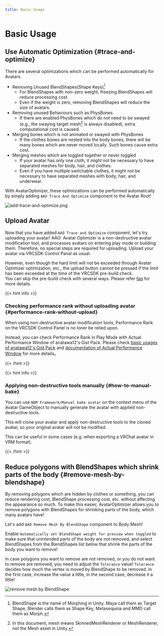 ```yaml
---
title: Basic Usage
---
```


Basic Usage
===

Use Automatic Optimization {#trace-and-optimize}
---

There are several optimizations which can be performed automatically for Avatars.

- Removing Unused BlendShapes(Shape Keys)[^blend-shape]
  - For BlendShapes with non-zero weight, freezing BlendShapes will reduce processing cost.
  - Even if the weight is zero, removing BlendShapes will reduce the size of avatars.
- Removing unused Behaviours such as PhysBones
  - If there are enabled PhysBones which do not need to be swayed (e.g., the swaying target mesh[^mesh] is always disabled), extra computational cost is caused.
- Merging bones which is not animated or swayed with PhysBones
  - If the clothes bones are nested into the body bones, there will be many bones which are never moved locally. Such bones cause extra cost.
- Merging meshes which are toggled together or never toggled
  - If your avatar has only one cloth, it might not be necessary to have separated meshes for body, hair, and clothes.
  - Even if you have multiple switchable clothes, it might not be necessary to have separated meshes with body, hair, and underwear.

With AvatarOptimizer, these optimizations can be performed automatically by simply adding `AAO Trace And Optimize` component to the Avatar Root!

![add-trace-and-optimize.png](add-trace-and-optimize.png)

[^blend-shape]: BlendShape is the name of Morphing in Unity. Maya call them as Target Shape, Blender calls them as Shape Key, Metasequoia and MMD call them as Morph.
[^mesh]: In this document, mesh means SkinnedMeshRenderer or MeshRenderer, not the Mesh asset in Unity.

Upload Avatar
---

Now that you have added `AAO Trace and Optimize` component, let's try uploading your avatar!
AAO: Avatar Optimizer is a non-destructive avatar modification tool, and processes avatars on entering play mode or building them.
Therefore, no special steps are required for uploading.
Upload your avatar via VRCSDK Control Panal as usual.

However, even though the hard limit will not be exceeded through Avatar Optimizer optimization, etc., the upload button cannot be pressed if the limit has been exceeded at the time of the VRCSDK pre-build check.\
You can skip the pre-build check with several ways. Please refer [faq][skip-hard-limit-faq] for more details.

[skip-hard-limit-faq]: ../../faq/#i-cannot-upload-the-avatar-because-of-pre-build-hard-limit-check

[Upload without pre-check]: https://github.com/Sayamame-beans/Upload-without-preCheck?tab=readme-ov-file#upload-without-pre-check

{{< hint info >}}

### Checking performance rank without uploading avatar {#performance-rank-without-upload}

When using non-destructive avatar modification tools, Performance Rank on the VRCSDK Control Panel is no loner be relied upon.

Instead, you can check Performance Rank in Play Mode with Actual Performance Window of anatawa12's Gist Pack.
Please check [basic usages of anatawa12's Gist Pack][gists-basic-usage] and [documentation of Actual Performance Window][Actual Performance Window] for more details。

[gists-basic-usage]: https://vpm.anatawa12.com/gists/ja/docs/basic-usage/
[Actual Performance Window]: https://vpm.anatawa12.com/gists/ja/docs/reference/actual-performance-window/

{{< /hint >}}

{{< hint info >}}

### Applying non-destructive tools manually {#how-to-manual-bake}

You can use `NDM Framework/Manual bake avatar` on the context menu of the Avatar GameObject to manually generate the avatar with applied non-destructive tools.

This will clone your avatar and apply non-destructive tools to the cloned avatar, so your original avatar will not be modified.

This can be useful in some cases (e.g. when exporting a VRChat avatar in VRM format).

{{< /hint >}}

Reduce polygons with BlendShapes which shrink parts of the body {#remove-mesh-by-blendshape}
---

By removing polygons which are hidden by clothes or something, you can reduce rendering cost, BlendShape processing cost, etc. without affecting the appearance so much.
To make this easier, AvatarOptimizer allows you to remove polygons with BlendShapes for shrinking parts of the body, which many avatars have!

Let's add `AAO Remove Mesh By BlendShape` component to Body Mesh!

Enable `Automatically set BlendShape weight for preview when toggled` to make sure that unintended parts of the body are not removed, and
select BlendShapes from the BlendShapes list below that shrink the parts of the body you want to remove!

In case polygons you want to remove are not removed, or you do not want to remove are removed, you need to adjust the `Tolerance` value!
`Tolerance` decides how much the vertex is moved by BlendShape to be removed.
In the first case, increase the value a little, in the second case, decrease it a little!

![remove mesh by BlendShape](./remove-mesh-by-blendshape.png)

<!--
TODO: add advanced usage for tutorial

Merge Meshes to reduce # of Skinned Renderers {#merge-skinned-mesh}
---

You can easily merge Skinned Mesh with Avatar Optimizer!
Merging Skinned Mesh will not allow you to turn them on and off individually, but merging them will reduce rendering cost!

{{< hint info >}}

**Why will we merge Skinned Mesh?**

Merging Skinned Mesh will reduce number of deforming mesh (skinning).
Also, Merging with MergeSkinnedMesh can reduce material slots so we can reduce number of drawing.

{{< /hint >}}

This time, I'll optimize Anon-chan as a simplest case.

![start.png](./start.png)

First, create GameObject for merged mesh.
Right-click avatar GameObject and click `Create Empty` to create new GameObject.
Then, rename to understandable name. In this document, I call it as `Anon_Merged`.

![create-empty.png](./create-empty.png)

Then, Add `AAO Merge Skinned Mesh` component to `Anon_Merged`.

![add-merge-skinned-mesh.png](./add-merge-skinned-mesh.png)

This adds `AAO Merge Skinned Mesh` component and `Skinned Mesh Renderer` component (which will be the merged mesh).

To make it easy to specifying merge target meshes to `AAO Merge Skinned Mesh` component, lock the inspector with `Anon_Merged` selected.
This allow us to drag & drop multiple meshes at once.[^tip-lock-inspector]

![lock-inspector.png](./lock-inspector.png)

Then, select meshes except for Body, which is the face mesh, and drag & drop to Skinned Renderers of `AAO Merge Skinned Mesh` component!

![drag-and-drop.png](./drag-and-drop.png)

{{< hint info >}}

**Why don't we merge face meshes?**

BlendShape (Shape Keys) is a feature became heavier in proportion to the count of vertices and BlendShapes.
Therefore, merging face mesh, which has many BlendShapes, and body mesh, which has many vertices, can make your avatar heavier than before
so I recommend not to merge face mesh.

{{< /hint >}}

Next, configure `Anon_Merged`!

Because of many reasons[^merge-skinned-mesh], `AAO Merge Skinned Mesh` component doesn't configure anything except of bones, meshes, materials, BlendShapes and bounds.
So, please configure Anchor Override, Root Bone and so on yourself on the merged mesh (`Skinned Mesh Renderer` component which is added at the same time as the `AAO Merge Skinned Mesh`component).
I think specifying what is configured in your avatar's body as Anchor Override, and setting `Hips` as the Root Bone will work well.

[^tip-lock-inspector]: It is useful to keep in mind that it can be used in many other places such as specifying multiple colliders for PhysBone.
[^merge-skinned-mesh]: Root Bone and Anchor Override are impossible to merge automatically I think. If you know any good algorithm, please tel me that.
-->
